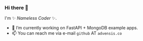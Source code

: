 ### Hi there 👋

I'm ✨ _Nameless Coder_ ✨.

- 🔭 I’m currently working on FastAPI + MongoDB example apps.
- 📫 You can reach me via e-mail `github` AT `advensis.co`
